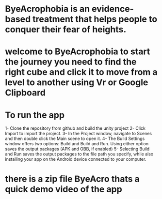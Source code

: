 # ByeAcrophobia is an evidence-based treatment that helps people to conquer their fear of heights.
 
 # welcome to ByeAcrophobia to start the journey you need to find the right cube and click it to move from a level to another using Vr or     Google Clipboard
 
 # To run the app 
 
1- 	Clone the repository from github and build the unity project
2-  Click Import to import the project.
3-  In the Project window, navigate to Scenes and then double click the Main scene to open it.
4- 	The Build Settings window offers two options: Build and Build and Run. Using either option saves the output packages 
    (APK and OBB, if  enabled) 
5- 	Selecting Build and Run saves the output packages to the file path you specify, while also installing your app on the Android device 
    connected to your computer.
 

# there is a zip file ByeAcro thats a quick demo video of the app 
